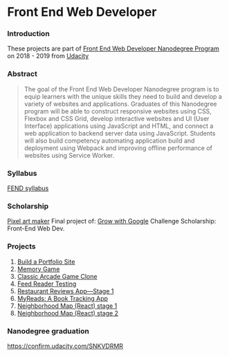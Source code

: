 # Front End Web Developer

### Introduction
These projects are part of [Front End Web Developer Nanodegree Program](https://www.udacity.com/course/front-end-web-developer-nanodegree--nd0011) on 2018 - 2019 from [Udacity](https://www.udacity.com/)

### Abstract
> The goal of the Front End Web Developer Nanodegree program is to equip learners with the unique skills they need to build and develop a variety of websites and applications. Graduates of this Nanodegree program will be able to construct responsive websites using CSS, Flexbox and CSS Grid, develop interactive websites and UI (User Interface) applications using JavaScript and HTML, and connect a web application to backend server data using JavaScript. Students will also build competency automating application build and deployment using Webpack and improving offline performance of websites using Service Worker.

### Syllabus
[FEND syllabus](/docs/syllabus-nd001-8.0.0-en-us.pdf)

### Scholarship
[Pixel art maker](/projects/01-pixel-art-maker) Final project of: [Grow with Google](https://grow.google/programs/udacity/) Challenge Scholarship: Front-End Web Dev.

### Projects
1. [Build a Portfolio Site](/projects/02-portfolio)
2. [Memory Game](/projects/03-memory-game)
3. [Classic Arcade Game Clone](/projects/04-arcade-game)
4. [Feed Reader Testing](/projects/05-feed-reader-testing)
5. [Restaurant Reviews App—Stage 1](/projects/06-mws-restaurant-stage-1)
6. [MyReads: A Book Tracking App](/projects/07-myreads)
7. [Neighborhood Map (React) stage 1](/projects/08-neighborhood-map_base)
8. [Neighborhood Map (React) stage 2](/projects/09-neighborhood-map)

### Nanodegree graduation
https://confirm.udacity.com/SNKVDRMR
